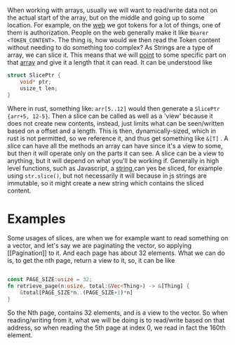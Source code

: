 When working with arrays, usually we will want to read/write data not on the actual start of the array, but on the middle and going up to some location. For example, on the [web](../Concepts/Backend) we got tokens for a lot of things, one of them is authorization. People on the web generally make it like `Bearer <TOKEN_CONTENT>`. The thing is, how would we then read the Token content without needing to do something too complex?
As Strings are a type of array, we can slice it. This means that we will [point](./Pointer.md) to some specific part on that [array](../DataStructures/Array.md) and give it a length that it can read. It can be understood like
```c
struct SlicePtr {
	void* ptr;
	usize_t len;
}
```
Where in rust, something like: `arr[5..12]` would then generate a ```SlicePtr {arr+5, 12-5}```.  Then a slice can be called as well as a 'view' because it does not create new contents, instead, just limits what can be seen/written based on a offset and a length. This is then, dynamically-sized, which in rust is not permitted, so we reference it, and thus get something like `&[T]` .
A slice can have all the methods an array can have since it's a view to some, but then it will operate only on the parts it can see.
A slice can be a view to anything, but it will depend on what you'll be working if. Generally in high level functions, such as Javascript, a [string ](./Strings/String) can yes be sliced, for example using `str.slice()`, but not necessarily it will because in js strings are immutable, so it might create a new string which contains the sliced content.
# Examples
Some usages of slices, are when we for example want to read something on a vector, and let's say we are paginating the vector, so applying [[Pagination]] to it. And each page has about 32 elements. What we can do is, to get the nth page, return a view to it, so, it can be like
```rust

const PAGE_SIZE:usize = 32;
fn retrieve_page(n:usize, total:&Vec<Thing>) -> &[Thing] {
	&total[PAGE_SIZE*n..(PAGE_SIZE+1)*n]
}
```
So the Nth page, contains 32 elements, and is a view to the vector. So when reading/writing from it, what we will be doing is to read/write based on that address, so when reading the 5th page at index 0, we read in fact the 160th element.